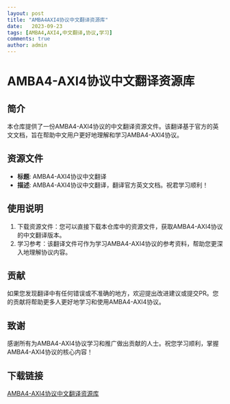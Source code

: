 ```yaml
---
layout: post
title: "AMBA4AXI4协议中文翻译资源库"
date:   2023-09-23
tags: [AMBA4,AXI4,中文翻译,协议,学习]
comments: true
author: admin
---
```

# AMBA4-AXI4协议中文翻译资源库

## 简介
本仓库提供了一份AMBA4-AXI4协议的中文翻译资源文件。该翻译基于官方的英文文档，旨在帮助中文用户更好地理解和学习AMBA4-AXI4协议。

## 资源文件
- **标题**: AMBA4-AXI4协议中文翻译
- **描述**: AMBA4-AXI4协议中文翻译，翻译官方英文文档。祝君学习顺利！

## 使用说明
1. 下载资源文件：您可以直接下载本仓库中的资源文件，获取AMBA4-AXI4协议的中文翻译版本。
2. 学习参考：该翻译文件可作为学习AMBA4-AXI4协议的参考资料，帮助您更深入地理解协议内容。

## 贡献
如果您发现翻译中有任何错误或不准确的地方，欢迎提出改进建议或提交PR。您的贡献将帮助更多人更好地学习和使用AMBA4-AXI4协议。

## 致谢
感谢所有为AMBA4-AXI4协议学习和推广做出贡献的人士。祝您学习顺利，掌握AMBA4-AXI4协议的核心内容！

## 下载链接

[AMBA4-AXI4协议中文翻译资源库](https://pan.quark.cn/s/4739a708eb32)